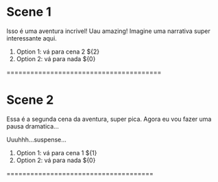 # Scene 1

Isso é uma aventura incrivel! Uau amazing!
Imagine uma narrativa super interessante aqui.

1. Option 1: vá para cena 2 ${2}
2. Option 2: vá para nada ${0}

=======================================

# Scene 2
Essa é a segunda cena da aventura, super pica.
Agora eu vou fazer uma pausa dramatica...




Uuuhhh...suspense...

1. Option 1: vá para cena 1 ${1}
2. Option 2: vá para nada ${0}

=====================================